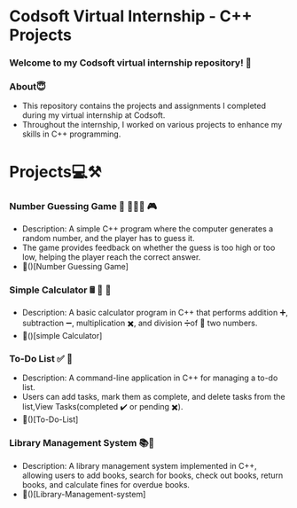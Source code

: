 # Codsoft Virtual Internship - C++ Projects
### Welcome to my Codsoft virtual internship repository! 🚀
### About😇
- This repository contains the projects and assignments I completed during my virtual internship at Codsoft.
- Throughout the internship, I worked on various projects to enhance my skills in C++ programming.
# Projects💻⚒
### Number Guessing Game 🎲 👩🏿‍💻 🎮
- Description: A simple C++ program where the computer generates a random number, and the player has to guess it.
- The game provides feedback on whether the guess is too high or too low, helping the player reach the correct answer.
- 🔗()[Number Guessing Game]
### Simple Calculator 🖩 📲 🧮
- Description: A basic calculator program in C++ that performs addition ➕, subtraction ➖, multiplication ✖️, and division ➗of 🟰 two numbers.
-  🔗()[simple Calculator]
###  To-Do List ✅ 📝
- Description: A command-line application in C++ for managing a to-do list.
- Users can add tasks, mark them as complete, and delete tasks from the list,View Tasks(completed ✔️ or pending ✖️).
- 🔗()[To-Do-List]
### Library Management System 📚💸
- Description: A library management system implemented in C++, allowing users to add books, search for books, check out books, return books, and calculate fines for overdue books.
- 🔗()[Library-Management-system]
